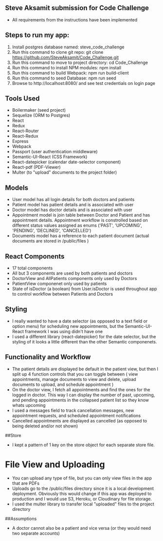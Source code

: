 ## Steve Aksamit submission for Code Challenge
* All requirements from the instructions have been implemented

## Steps to run my app:
1. Install postgres database named:  steve_code_challenge
2. Run this command to clone git repo:   git clone https://github.com/SteveAksamit/Code_Challenge.git
3. Run this command to move to project directory:   cd Code_Challenge
4. Run this command to install NPM modules:   npm install
5. Run this command to build Webpack:   npm run build-client
6. Run this command to seed Database:   npm run seed
7. Browse to http://localhost:8080/ and see test credentials on login page

## Tools Used
* Boilermaker (seed project)
* Sequelize (ORM to Postgres)
* React
* Redux
* React-Router
* React-Redux
* Express
* Webpack
* Passport (user authentication middleware)
* Semantic-UI-React (CSS Framework)
* React-datepicker (calendar date-selector component)
* React-pdf (PDF-Viewer)
* Multer (to "upload" documents to the project folder)

## Models
* User model has all login details for both doctors and patients
* Patient model has patient details and is associated with user
* Doctor model has doctor details and is associated with user
* Appointment model is join table between Doctor and Patient and has appointment details. Appointment workflow is constrolled based on different status values assigned as enums ('PAST', 'UPCOMING', 'PENDING', 'DECLINED', 'CANCELLED')
* Documents model has a reference to each patient document (actual documents are stored in /public/files )

## React Components
* 17 total components
* All but 3 components are used by both patients and doctors
* DoctorView and AllPatients components only used by Doctors
* PatientView componenet only used by patients
* State of isDoctor (a boolean) from User.isDoctor is used throughout app to control workflow between Patients and Doctors

## Styling
* I really wanted to have a date selector (as opposed to a text field or option menu) for scheduling new appointments, but the Semantic-UI-React framework I was using didn't have one
* I used a different library (react-datepicker) for the date selector, but the styling of it looks a little different than the other Semantic componenets.

## Functionality and Workflow
* The patient details are displayed be default in the patient view, but then I split up 4 function controls that you can toggle between ( view appointments, manage documents to view and delete, upload documents to upload, and schedule appointment  )
* On the doctor view, I fetch all appointments and find the ones for the logged in doctor. This way I can display the number of past, upcoming, and pending appointments in the collapsed patient list so they know whats upcoming
* I used a messages field to track cancellation messages, new appointment requests, and scheduled appointment notifications
* Cancelled appointments are displayed as cancelled (as opposed to being deleted and/or not shown)

##Store
* I kept a pattern of 1 key on the store object for each separate store file.

# File View and Uploading
* You can upload any type of file, but you can only view files in the app that are PDFs
* Uploads go to the /public/files directory since it is a local development deployment. Obviously this would change if this app was deployed to production and I would use S3, Heroku, or Cloudinary for file storage.
* I used the multer library to transfer local "uploaded" files to the project directory

##Assumptions
* A doctor cannot also be a patient and vice versa (or they would need two separate accounts)
